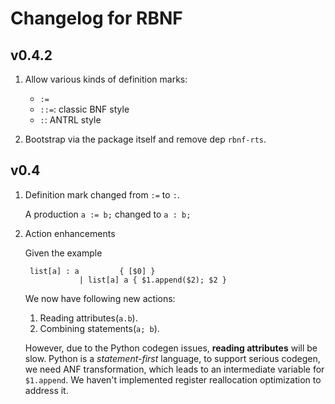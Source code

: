 # Changelog for RBNF

## v0.4.2

1. Allow various kinds of definition marks:
    - `:=`
    - `::=`: classic BNF style
    - `:`: ANTRL style

2. Bootstrap via the package itself and remove dep `rbnf-rts`.

## v0.4

1. Definition mark changed from `:=` to `:`.

    A production `a := b;` changed to `a : b;`

2. Action enhancements

   Given the example
   ```
    list[a] : a         { [$0] }
               | list[a] a { $1.append($2); $2 }
   ```

   We now have following new actions:

   1. Reading attributes(`a.b`).     
   2. Combining statements(`a; b`).

   However, due to the Python codegen issues, **reading attributes** will be slow. Python is a *statement-first* language, to support serious codegen, we need ANF transformation, which leads to an intermediate variable for `$1.append`. We haven't implemented register reallocation optimization to address it.